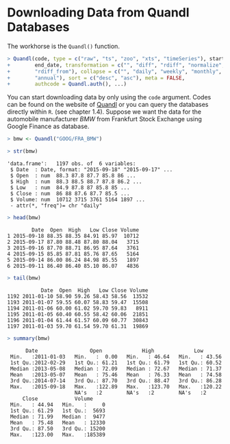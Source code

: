

# Downloading Data from Quandl Databases

The workhorse is the `Quandl()` function.

```r
> Quandl(code, type = c("raw", "ts", "zoo", "xts", "timeSeries"), start_date,
+        end_date, transformation = c("", "diff", "rdiff", "normalize", "cumul",
+        "rdiff_from"), collapse = c("", "daily", "weekly", "monthly", "quarterly",
+        "annual"), sort = c("desc", "asc"), meta = FALSE,
+        authcode = Quandl.auth(), ...)
```

You can start downloading data by only using the `code` argument.
Codes can be found on the website of [Quandl](https://www.quandl.com) 
or you can query the databases directly within `R`. (see chapter 1.4).
Suppose we want the data for the automobile manufacturer *BMW* from Frankfurt Stock Exchange
using Google Finance as database.


```r
> bmw <- Quandl("GOOG/FRA_BMW")
```


```r
> str(bmw)
```

```
'data.frame':	1197 obs. of  6 variables:
 $ Date  : Date, format: "2015-09-18" "2015-09-17" ...
 $ Open  : num  88.3 87.8 87.7 85.8 86 ...
 $ High  : num  88.3 88.5 88.7 87.8 86.2 ...
 $ Low   : num  84.9 87.8 87 85.8 85 ...
 $ Close : num  86 88 87.6 87.7 85.5 ...
 $ Volume: num  10712 3715 3761 5164 1897 ...
 - attr(*, "freq")= chr "daily"
```


```r
> head(bmw)
```

```
        Date  Open  High   Low Close Volume
1 2015-09-18 88.35 88.35 84.91 85.97  10712
2 2015-09-17 87.80 88.48 87.80 88.04   3715
3 2015-09-16 87.70 88.71 86.95 87.64   3761
4 2015-09-15 85.85 87.81 85.76 87.65   5164
5 2015-09-14 86.00 86.24 84.98 85.55   1897
6 2015-09-11 86.40 86.40 85.10 86.07   4836
```


```r
> tail(bmw)
```

```
           Date  Open  High   Low Close Volume
1192 2011-01-10 58.90 59.26 58.43 58.56  13532
1193 2011-01-07 59.55 60.07 58.83 59.47  15508
1194 2011-01-06 60.00 61.02 59.70 59.83   8911
1195 2011-01-05 60.40 60.55 58.42 60.06  21851
1196 2011-01-04 61.44 61.57 60.09 60.77  30843
1197 2011-01-03 59.70 61.54 59.70 61.31  19869
```


```r
> summary(bmw)
```

```
      Date                 Open             High             Low        
 Min.   :2011-01-03   Min.   :  0.00   Min.   : 46.64   Min.   : 43.56  
 1st Qu.:2012-02-29   1st Qu.: 61.21   1st Qu.: 61.79   1st Qu.: 60.52  
 Median :2013-05-08   Median : 72.09   Median : 72.67   Median : 71.37  
 Mean   :2013-05-07   Mean   : 75.46   Mean   : 76.33   Mean   : 74.58  
 3rd Qu.:2014-07-14   3rd Qu.: 87.70   3rd Qu.: 88.47   3rd Qu.: 86.28  
 Max.   :2015-09-18   Max.   :122.89   Max.   :123.70   Max.   :120.22  
                      NA's   :2        NA's   :2        NA's   :2       
     Close            Volume      
 Min.   : 44.94   Min.   :     0  
 1st Qu.: 61.29   1st Qu.:  5693  
 Median : 71.99   Median :  9477  
 Mean   : 75.48   Mean   : 12330  
 3rd Qu.: 87.50   3rd Qu.: 15200  
 Max.   :123.00   Max.   :185389  
                                  
```
